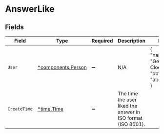 # AnswerLike


## Fields

| Field                                                        | Type                                                         | Required                                                     | Description                                                  | Example                                                      |
| ------------------------------------------------------------ | ------------------------------------------------------------ | ------------------------------------------------------------ | ------------------------------------------------------------ | ------------------------------------------------------------ |
| `User`                                                       | [*components.Person](../../models/components/person.md)      | :heavy_minus_sign:                                           | N/A                                                          | {<br/>"name": "George Clooney",<br/>"obfuscatedId": "abc123"<br/>} |
| `CreateTime`                                                 | [*time.Time](https://pkg.go.dev/time#Time)                   | :heavy_minus_sign:                                           | The time the user liked the answer in ISO format (ISO 8601). |                                                              |